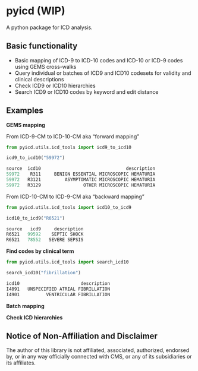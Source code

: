 # pyicd (WIP)
A python package for ICD analysis.


## Basic functionality
- Basic mapping of ICD-9 to ICD-10 codes and ICD-10 or ICD-9 codes using GEMS cross-walks
- Query individual or batches of ICD9 and ICD10 codesets for validity and clinical descriptions
- Check ICD9 or ICD10 hierarchies 
- Search ICD9 or ICD10 codes by keyword and edit distance


## Examples
<b>GEMS mapping</b>

From ICD-9-CM to ICD-10-CM aka “forward mapping”
```python
from pyicd.utils.icd_tools import icd9_to_icd10

icd9_to_icd10("59972")

source  icd10                                description
59972    R311     BENIGN ESSENTIAL MICROSCOPIC HEMATURIA
59972   R3121         ASYMPTOMATIC MICROSCOPIC HEMATURIA
59972   R3129                OTHER MICROSCOPIC HEMATURIA
``` 

From ICD-10-CM to ICD-9-CM aka “backward mapping”

```python
from pyicd.utils.icd_tools import icd10_to_icd9

icd10_to_icd9("R6521")

source   icd9     description
R6521   99592    SEPTIC SHOCK
R6521   78552   SEVERE SEPSIS
```

<b>Find codes by clinical term</b><TO DO>
  
 ```python
from pyicd.utils.icd_tools import search_icd10

search_icd10("fibrillation")

icd10	                    description
I4891	UNSPECIFIED ATRIAL FIBRILLATION
I4901	       VENTRICULAR FIBRILLATION
```


<b>Batch mapping</b><TO DO>

<b>Check ICD hierarchies</b> <TO DO>



## Notice of Non-Affiliation and Disclaimer 
The author of this library is not affiliated, associated, authorized, endorsed by, or in any way officially connected with CMS, or any of its subsidiaries or its affiliates.

